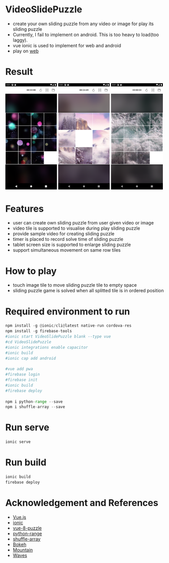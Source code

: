 # VideoSlidePuzzle
- create your own sliding puzzle from any video or image for play its sliding puzzle
- Currently, I fail to implement on android. This is too heavy to load(too laggy). 
- vue ionic is used to implement for web and android
- play on [web](https://slidepuzzle.web.app/)


# Result  
<p float="middle">
  <img src="/doc/screenshot0.png" width="32%" />
  <img src="/doc/screenshot2.png" width="32%" /> 
  <img src="/doc/screenshot3.png" width="32%" />
</p>


# Features
- user can create own sliding puzzle from user given video or image 
- video tile is supported to visualise during play sliding puzzle
- provide sample video for creating sliding puzzle
- timer is placed to record solve time of sliding puzzle
- tablet screen size is supported to enlarge sliding puzzle
- support simultaneous movement on same row tiles 

# How to play
- touch image tile to move sliding puzzle tile to empty space
- sliding puzzle game is solved when all splitted tile is in ordered position

  
# Required environment to run    
```python
npm install -g @ionic/cli@latest native-run cordova-res    
npm install -g firebase-tools
#ionic start VideoSlidePuzzle blank --type vue
#cd VideoSlidePuzzle
#ionic integrations enable capacitor
#ionic build
#ionic cap add android

#vue add pwa
#firebase login
#firebase init
#ionic build
#firebase deploy

npm i python-range --save
npm i shuffle-array --save
```

# Run serve
```python
ionic serve
```

# Run build   
```python
ionic build
firebase deploy
```
  
# Acknowledgement and References  
- [Vue.js](https://vuejs.org/)
- [ionic](https://ionicframework.com/)
- [vue-8-puzzle](https://github.com/meganetaaan/vue-8-puzzle)
- [python-range](https://github.com/michal-perlakowski/range)
- [shuffle-array](https://github.com/pazguille/shuffle-array)
- [Bokeh](https://pixabay.com/videos/id-55859/) 
- [Mountain](https://pixabay.com/videos/id-65953/) 
- [Waves](https://pixabay.com/videos/id-61950/) 
